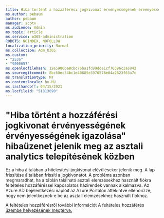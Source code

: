 ```yaml
---
title: Hiba történt a hozzáférési jogkivonat érvényességének érvényességének igazolása közben a telepítés során.
ms.author: pebaum
author: pebaum
manager: scotv
ms.audience: Admin
ms.topic: article
ms.service: o365-administration
ROBOTS: NOINDEX, NOFOLLOW
localization_priority: Normal
ms.collection: Adm_O365
ms.custom:
- "2536"
- "9000657"
ms.openlocfilehash: 12e5906ba8cbc76ba1fd99dde1cf76396c3a6942
ms.sourcegitcommit: 8bc60ec34bc1e40685e3976576e04a2623f63a7c
ms.translationtype: MT
ms.contentlocale: hu-HU
ms.lasthandoff: 04/15/2021
ms.locfileid: "51813690"
---
```

# <a name="there-was-an-error-validating-access-token-error-during-desktop-analytics-onboarding"></a>"Hiba történt a hozzáférési jogkivonat érvényességének érvényességének igazolása" hibaüzenet jelenik meg az asztali analytics telepítésének közben

Ez a hiba általában a hitelesítési jogkivonat elévülésekor jelenik meg. A lap frissítése általában frissíti a jogkivonatot. A probléma azonban megmaradhat, ha a táblán található asztali elemzésekhez használt fiókra feltételes hozzáféréssel kapcsolatos házirendek vannak alkalmazva. Az Azure AD bejelentkezési naplóit az Azure Portalon áttekintve ellenőrizze, hogy nem jelentkeznek-e be az asztali elemzésekhez használt fiókhoz.

A feltételes hozzáférésről további információt A feltételes hozzáférés [üzembe helyezésének megterve.](https://docs.microsoft.com/azure/active-directory/conditional-access/plan-conditional-access)